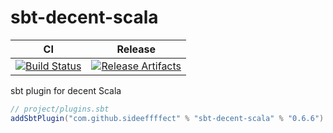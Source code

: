 # sbt-decent-scala

| CI | Release |
| --- | --- |
| [![Build Status][Badge-GitHubActions]][Link-GitHubActions] | [![Release Artifacts][Badge-SonatypeReleases]][Link-SonatypeReleases] |

sbt plugin for decent Scala

```scala
// project/plugins.sbt
addSbtPlugin("com.github.sideeffffect" % "sbt-decent-scala" % "0.6.6")
```


[Link-GitHubActions]: https://github.com/sideeffffect/sbt-decent-scala/actions?query=workflow%3ARelease+branch%3Amaster "GitHub Actions link"
[Badge-GitHubActions]: https://github.com/sideeffffect/sbt-decent-scala/workflows/Release/badge.svg?branch=master "GitHub Actions badge"

[Link-SonatypeReleases]: https://oss.sonatype.org/content/repositories/releases/com/github/sideeffffect/sbt-decent-scala_2.12_1.0/ "Sonatype Releases link"
[Badge-SonatypeReleases]: https://maven-badges.herokuapp.com/maven-central/com.github.sideeffffect/sbt-decent-scala/badge.svg "Sonatype Releases badge"
